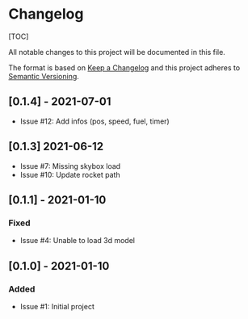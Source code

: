 # Changelog

[TOC]

All notable changes to this project will be documented in this file.

The format is based on [Keep a Changelog](http://keepachangelog.com/en/1.0.0/)
and this project adheres to [Semantic Versioning](http://semver.org/spec/v2.0.0.html).

## [0.1.4] - 2021-07-01

- Issue #12:  Add infos (pos, speed, fuel, timer) 

## [0.1.3] 2021-06-12

- Issue #7: Missing skybox load
- Issue #10:  Update rocket path

## [0.1.1] - 2021-01-10

### Fixed

- Issue #4: Unable to load 3d model

## [0.1.0] - 2021-01-10

### Added

- Issue #1: Initial project